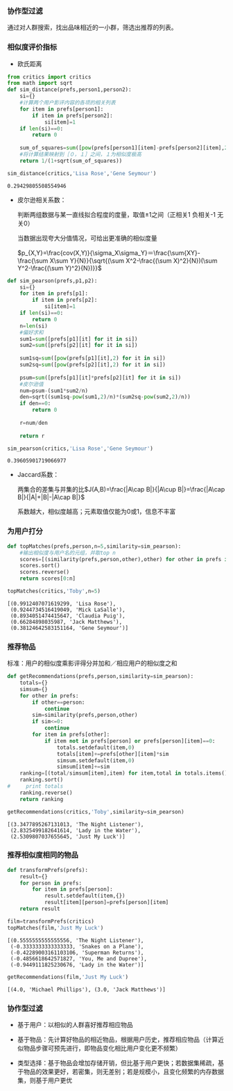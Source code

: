 
### 协作型过滤
通过对人群搜索，找出品味相近的一小群，筛选出推荐的列表。
### 相似度评价指标
* 欧氏距离


```python
from critics import critics
from math import sqrt
def sim_distance(prefs,person1,person2):
    si={}
    #计算两个用户影评内容的各项的相关列表
    for item in prefs[person1]:
        if item in prefs[person2]:
            si[item]=1
    if len(si)==0:
        return 0
    
    sum_of_squares=sum([pow(prefs[person1][item]-prefs[person2][item],2) for item in prefs[person1] if item in prefs[person2]])
    #将计算结果映射到［０，１］之间，１为相似度极高
    return 1/(1+sqrt(sum_of_squares))

sim_distance(critics,'Lisa Rose','Gene Seymour')
```




    0.29429805508554946



* 皮尔逊相关系数：

    判断两组数据与某一直线拟合程度的度量，取值$\pm 1$之间（正相关1 负相关-1 无关0）

    当数据出现夸大分值情况，可给出更准确的相似度量
    
    $p_{X,Y}=\frac{cov(X,Y)}{\sigma_X\sigma_Y}＝\frac{\sum{XY}-\frac{\sum X\sum Y}{N}}{\sqrt{(\sum X^2-\frac{(\sum X)^2}{N})(\sum Y^2-\frac{(\sum Y)^2}{N})}}$
    


```python
def sim_pearson(prefs,p1,p2):
    si={}
    for item in prefs[p1]:
        if item in prefs[p2]:
            si[item]=1
    if len(si)==0:
        return 0
    n=len(si)
    #偏好求和
    sum1=sum([prefs[p1][it] for it in si])
    sum2=sum([prefs[p2][it] for it in si])
    
    sum1sq=sum([pow(prefs[p1][it],2) for it in si])
    sum2sq=sum([pow(prefs[p2][it],2) for it in si])
    
    psum=sum([prefs[p1][it]*prefs[p2][it] for it in si])
    #皮尔逊值
    num=psum-(sum1*sum2/n)
    den=sqrt((sum1sq-pow(sum1,2)/n)*(sum2sq-pow(sum2,2)/n))
    if den==0:
        return 0
    
    r=num/den
    
    return r

sim_pearson(critics,'Lisa Rose','Gene Seymour')
```




    0.39605901719066977



* Jaccard系数：

    两集合的差集与并集的比$J(A,B)=\frac{|A\cap B|}{|A\cup B|}=\frac{|A\cap B|}{|A|+|B|-|A\cap B|}$
    
    系数越大，相似度越高；元素取值仅能为0或1，信息不丰富

### 为用户打分


```python
def topMatches(prefs,person,n=5,similarity=sim_pearson):
    #输出相似度与用户名的元组，并取top n
    scores=[(similarity(prefs,person,other),other) for other in prefs if other!=person]
    scores.sort()
    scores.reverse()
    return scores[0:n]

topMatches(critics,'Toby',n=5)
```




    [(0.9912407071619299, 'Lisa Rose'),
     (0.9244734516419049, 'Mick LaSalle'),
     (0.8934051474415647, 'Claudia Puig'),
     (0.66284898035987, 'Jack Matthews'),
     (0.38124642583151164, 'Gene Seymour')]



### 推荐物品
标准：用户的相似度乘影评得分并加和／相应用户的相似度之和


```python
def getRecommendations(prefs,person,similarity=sim_pearson):
    totals={}
    simsum={}
    for other in prefs:
        if other==person:
            continue
        sim=similarity(prefs,person,other)
        if sim<=0:
            continue
        for item in prefs[other]:
            if item not in prefs[person] or prefs[person][item]==0:
                totals.setdefault(item,0)
                totals[item]+=prefs[other][item]*sim
                simsum.setdefault(item,0)
                simsum[item]+=sim
    ranking=[(total/simsum[item],item) for item,total in totals.items()]
    ranking.sort()
#     print totals
    ranking.reverse()
    return ranking

getRecommendations(critics,'Toby',similarity=sim_pearson)
```




    [(3.3477895267131013, 'The Night Listener'),
     (2.8325499182641614, 'Lady in the Water'),
     (2.5309807037655645, 'Just My Luck')]



### 推荐相似度相同的物品


```python
def transformPrefs(prefs):
    result={}
    for person in prefs:
        for item in prefs[person]:
            result.setdefault(item,{})
            result[item][person]=prefs[person][item]
    return result

film=transformPrefs(critics)
topMatches(film,'Just My Luck')
```




    [(0.5555555555555556, 'The Night Listener'),
     (-0.3333333333333333, 'Snakes on a Plane'),
     (-0.42289003161103106, 'Superman Returns'),
     (-0.4856618642571827, 'You, Me and Dupree'),
     (-0.9449111825230676, 'Lady in the Water')]




```python
getRecommendations(film,'Just My Luck')
```




    [(4.0, 'Michael Phillips'), (3.0, 'Jack Matthews')]



### 协作型过滤
* 基于用户：以相似的人群喜好推荐相应物品

* 基于物品：先计算好物品的相近物品，根据用户历史，推荐相应物品（计算近似物品步骤可预先进行，即物品变化相比用户变化更不频繁）

* 类型选择：基于物品会增加存储开销，但比基于用户更快；若数据集稀疏，基于物品的效果更好，若密集，则无差别；若是规模小，且变化频繁的内存数据集，则基于用户更优
